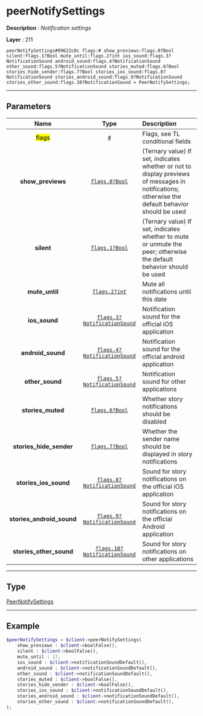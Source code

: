 # peerNotifySettings

**Description** : *Notification settings*

**Layer** : 211

```tl
peerNotifySettings#99622c0c flags:# show_previews:flags.0?Bool silent:flags.1?Bool mute_until:flags.2?int ios_sound:flags.3?NotificationSound android_sound:flags.4?NotificationSound other_sound:flags.5?NotificationSound stories_muted:flags.6?Bool stories_hide_sender:flags.7?Bool stories_ios_sound:flags.8?NotificationSound stories_android_sound:flags.9?NotificationSound stories_other_sound:flags.10?NotificationSound = PeerNotifySettings;
```

---

## Parameters

| Name | Type | Description |
| :---: | :---: | :--- |
| <mark>flags</mark> | [`#`](type/#) | Flags, see TL conditional fields |
| **show_previews** | [`flags.0?Bool`](type/Bool) | (Ternary value) If set, indicates whether or not to display previews of messages in notifications; otherwise the default behavior should be used |
| **silent** | [`flags.1?Bool`](type/Bool) | (Ternary value) If set, indicates whether to mute or unmute the peer; otherwise the default behavior should be used |
| **mute_until** | [`flags.2?int`](type/int) | Mute all notifications until this date |
| **ios_sound** | [`flags.3?NotificationSound`](type/NotificationSound) | Notification sound for the official iOS application |
| **android_sound** | [`flags.4?NotificationSound`](type/NotificationSound) | Notification sound for the official android application |
| **other_sound** | [`flags.5?NotificationSound`](type/NotificationSound) | Notification sound for other applications |
| **stories_muted** | [`flags.6?Bool`](type/Bool) | Whether story notifications should be disabled |
| **stories_hide_sender** | [`flags.7?Bool`](type/Bool) | Whether the sender name should be displayed in story notifications |
| **stories_ios_sound** | [`flags.8?NotificationSound`](type/NotificationSound) | Sound for story notifications on the official iOS application |
| **stories_android_sound** | [`flags.9?NotificationSound`](type/NotificationSound) | Sound for story notifications on the official Android application |
| **stories_other_sound** | [`flags.10?NotificationSound`](type/NotificationSound) | Sound for story notifications on other applications |

---

## Type

[PeerNotifySettings](type/PeerNotifySettings)

---

## Example

```php
$peerNotifySettings = $client->peerNotifySettings(
	show_previews : $client->boolFalse(),
	silent : $client->boolFalse(),
	mute_until : 17,
	ios_sound : $client->notificationSoundDefault(),
	android_sound : $client->notificationSoundDefault(),
	other_sound : $client->notificationSoundDefault(),
	stories_muted : $client->boolFalse(),
	stories_hide_sender : $client->boolFalse(),
	stories_ios_sound : $client->notificationSoundDefault(),
	stories_android_sound : $client->notificationSoundDefault(),
	stories_other_sound : $client->notificationSoundDefault(),
);
```